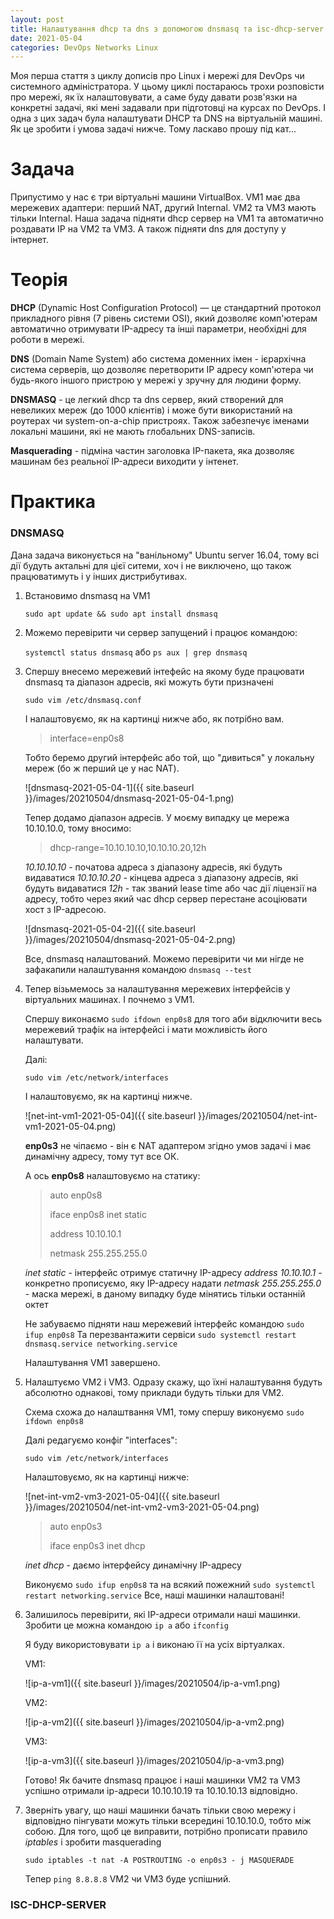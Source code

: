 ```yaml
---
layout: post
title: Налаштування dhcp та dns з допомогою dnsmasq та isc-dhcp-server
date: 2021-05-04
categories: DevOps Networks Linux
---
```


Моя перша стаття з циклу дописів про Linux і мережі для DevOps чи системного адміністратора. У цьому циклі постараюсь трохи розповісти про мережі, як їх налаштовувати, а саме буду давати розв'язки на конкретні задачі, які мені задавали при підготовці на курсах по DevOps. І одна з цих задач була налаштувати DHCP та DNS на віртуальній машині. Як це зробити і умова задачі нижче. Тому ласкаво прошу під кат...

# Задача

Припустимо у нас є три віртуальні машини VirtualBox. VM1 має два мережевих адаптери: перший NAT, другий Internal. VM2 та VM3 мають тільки Internal. Наша задача підняти dhcp сервер на VM1 та автоматично роздавати IP на VM2 та VM3. А також підняти dns для доступу у інтернет.

# Теорія

**DHCP** (Dynamic Host Configuration Protocol) — це стандартний протокол прикладного рівня (7 рівень системи OSI), який дозволяє комп'ютерам автоматично отримувати IP-адресу та інші параметри, необхідні для роботи в мережі.

**DNS** (Domain Name System) або система доменних імен - ієрархічна система серверів, що дозволяє перетворити IP адресу комп'ютера чи будь-якого іншого пристрою у мережі у зручну для людини форму.

**DNSMASQ** - це легкий dhcp та dns сервер, який створений для невеликих мереж (до 1000 клієнтів) і може бути використаний на роутерах чи system-on-a-chip пристроях. Також забезпечує іменами локальні машини, які не мають глобальних DNS-записів.

**Masquerading** - підміна частин заголовка IP-пакета, яка дозволяє машинам без реальної IP-адреси виходити у інтенет.

# Практика

### DNSMASQ

Дана задача виконується на "ванільному" Ubuntu server 16.04, тому всі дії будуть актальні для цієї ситеми, хоч і не виключено, що також працюватимуть і у інших дистрибутивах.

1.  Встановимо dnsmasq на VM1

	`sudo apt update && sudo apt install dnsmasq`

2.  Можемо перевірити чи сервер запущений і працює командою:

	`systemctl status dnsmasq` або `ps aux | grep dnsmasq`

3. Спершу внесемо мережевий інтефейс на якому буде працювати dnsmasq та діапазон адресів, які можуть бути призначені

	`sudo vim /etc/dnsmasq.conf`

    І налаштовуємо, як на картинці нижче або, як потрібно вам.

    > interface=enp0s8

    Тобто беремо другий інтерфейс або той, що "дивиться" у локальну мереж (бо ж перший це у нас NAT).

    ![dnsmasq-2021-05-04-1]({{ site.baseurl }}/images/20210504/dnsmasq-2021-05-04-1.png)

    Тепер додамо діапазон адресів. У моєму випадку  це мережа 10.10.10.0, тому вносимо:

    > dhcp-range=10.10.10.10,10.10.10.20,12h

    *10.10.10.10* - початова адреса з діапазону адресів, які будуть видаватися
    *10.10.10.20* - кінцева адреса з діапазону адресів, які будуть видаватися
    *12h* - так званий lease time або час дії ліцензії на адресу, тобто через який час dhcp сервер перестане асоціювати хост з IP-адресою.

    ![dnsmasq-2021-05-04-2]({{ site.baseurl }}/images/20210504/dnsmasq-2021-05-04-2.png)

    Все, dnsmasq налаштований.
    Можемо перевірити чи ми нігде не зафакапили налаштування командою `dnsmasq --test`

4. Тепер візьмемось за налаштування мережевих інтерфейсів у віртуальних машинах. І почнемо з VM1.

    Спершу виконаємо `sudo ifdown enp0s8` для того аби відключити весь мережевий трафік на інтерфейсі і мати можливість його налаштувати.

    Далі:

    `sudo vim /etc/network/interfaces`

    І налаштовуємо, як на картинці нижче.

    ![net-int-vm1-2021-05-04]({{ site.baseurl }}/images/20210504/net-int-vm1-2021-05-04.png)

    **enp0s3** не чіпаємо - він є NAT адаптером згідно умов задачі і має динамічну адресу, тому тут все ОК.

    А ось **enp0s8** налаштовуємо на статику:

    > auto enp0s8
    > 
    > iface enp0s8 inet static
    > 
    > address 10.10.10.1
    > 
    > netmask 255.255.255.0

    *inet static* - інтерфейс отримує статичну IP-адресу
    *address 10.10.10.1* - конкретно прописуємо, яку IP-адресу надати
    *netmask 255.255.255.0* - маска мережі, в даному випадку буде мінятись тільки останній октет

    Не забуваємо підняти наш мережевий інтерфейс командою `sudo ifup enp0s8`
    Та перезвантажити сервіси `sudo systemctl restart dnsmasq.service networking.service`

    Налаштування VM1 завершено.

5. Налаштуємо VM2 і VM3. Одразу скажу, що їхні налаштування будуть абсолютно однакові, тому приклади будуть тільки для VM2.

    Схема схожа до налаштвання VM1, тому спершу виконуємо `sudo ifdown enp0s8`

    Далі редагуємо конфіг "interfaces":

    `sudo vim /etc/network/interfaces`

    Налаштовуємо, як на картинці нижче:

    ![net-int-vm2-vm3-2021-05-04]({{ site.baseurl }}/images/20210504/net-int-vm2-vm3-2021-05-04.png)

    > auto enp0s3
    > 
    > iface enp0s3 inet dhcp

    *inet dhcp* - даємо інтерфейсу динамічну IP-адресу

    Виконуємо `sudo ifup enp0s8` та на всякий пожежний `sudo systemctl restart networking.service`
    Все, наші машинки налаштовані!

6. Залишилось перевірити, які IP-адреси отримали наші машинки. Зробити це можна командою `ip a` або `ifconfig`

    Я буду використовувати `ip a` і виконаю її на усіх віртуалках.

    VM1:

    ![ip-a-vm1]({{ site.baseurl }}/images/20210504/ip-a-vm1.png)

    VM2:

    ![ip-a-vm2]({{ site.baseurl }}/images/20210504/ip-a-vm2.png)

    VM3:

    ![ip-a-vm3]({{ site.baseurl }}/images/20210504/ip-a-vm3.png)

    Готово! Як бачите dnsmasq працює і наші машинки VM2 та VM3 успішно отримали ip-адреси 10.10.10.19 та 10.10.10.13 відповідно.

7. Зверніть увагу, що наші машинки бачать тільки свою мережу і відповідно пінгувати можуть тільки всередині 10.10.10.0, тобто між собою. Для того, щоб це виправити, потрібно прописати правило *iptables* і зробити masquerading

    `sudo iptables -t nat -A POSTROUTING -o enp0s3 - j MASQUERADE`

    Тепер `ping 8.8.8.8` VM2 чи VM3 буде успішний.

### ISC-DHCP-SERVER

